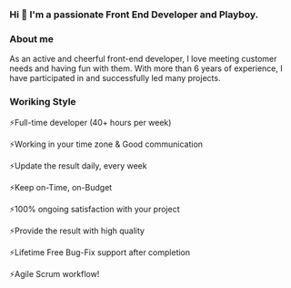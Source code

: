 ### Hi 👋 I'm a passionate Front End Developer and Playboy.

### About me
As an active and cheerful front-end developer, I love meeting customer needs and having fun with them. With more than 6 years of experience, I have participated in and successfully led many projects.

### Woriking Style
⚡Full-time developer (40+ hours per week)

⚡Working in your time zone & Good communication

⚡Update the result daily, every week

⚡Keep on-Time, on-Budget

⚡100% ongoing satisfaction with your project

⚡Provide the result with high quality

⚡Lifetime Free Bug-Fix support after completion

⚡Agile Scrum workflow!

<!--
**royalcrystalking/royalcrystalking** is a ✨ _special_ ✨ repository because its `README.md` (this file) appears on your GitHub profile.

Here are some ideas to get you started:

- 🔭 I’m currently working on ...
- 🌱 I’m currently learning ...
- 👯 I’m looking to collaborate on ...
- 🤔 I’m looking for help with ...
- 💬 Ask me about ...
- 📫 How to reach me: ...
- 😄 Pronouns: ...
- ⚡ Fun fact: ...
-->
